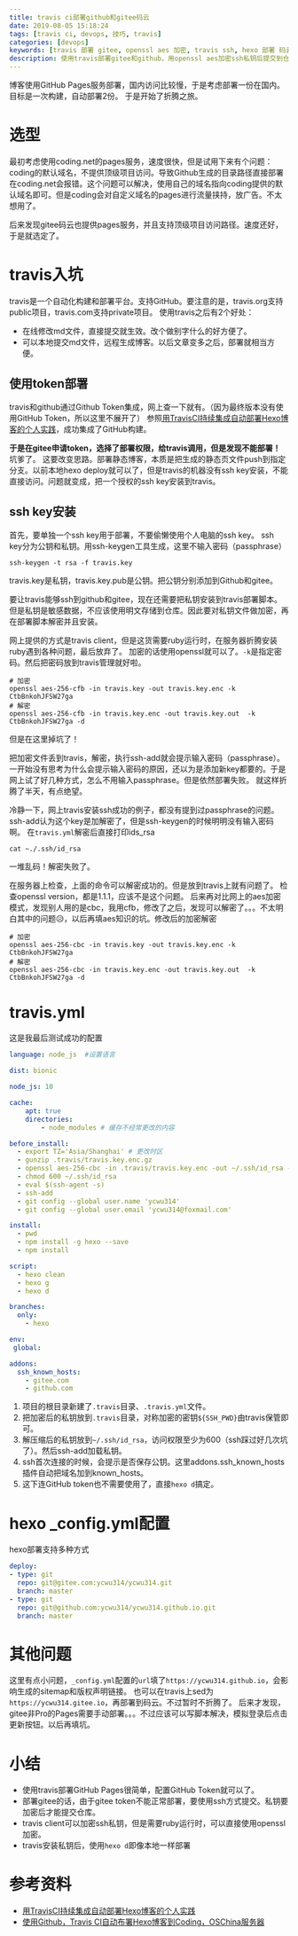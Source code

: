 ```yaml
---
title: travis ci部署github和gitee码云
date: 2019-08-05 15:18:24
tags: [travis ci, devops, 技巧, travis]
categories: [devops]
keywords: [travis 部署 gitee, openssl aes 加密, travis ssh, hexo 部署 码云]
description: 使用travis部署gitee和github，用openssl aes加密ssh私钥后提交到仓库。密码提交到travis保管。travis.yml解密私钥之后用ssh-add加载。hexo deploy增加仓库地址。最后用hexo d部署。
---
```


博客使用GitHub Pages服务部署，国内访问比较慢，于是考虑部署一份在国内。目标是一次构建，自动部署2份。
于是开始了折腾之旅。

# 选型

最初考虑使用coding.net的pages服务，速度很快，但是试用下来有个问题：coding的默认域名，不提供顶级项目访问。导致Github生成的目录路径直接部署在coding.net会报错。这个问题可以解决，使用自己的域名指向coding提供的默认域名即可。但是coding会对自定义域名的pages进行流量挟持，放广告。不太想用了。

后来发现gitee码云也提供pages服务，并且支持顶级项目访问路径。速度还好，于是就选定了。
<!-- more -->
# travis入坑

travis是一个自动化构建和部署平台。支持GitHub。要注意的是，travis.org支持public项目，travis.com支持private项目。
使用travis之后有2个好处：
- 在线修改md文件，直接提交就生效。改个做别字什么的好方便了。
- 可以本地提交md文件，远程生成博客。以后文章变多之后，部署就相当方便。

## 使用token部署

travis和github通过Github Token集成，网上查一下就有。（因为最终版本没有使用GitHub Token，所以这里不展开了）
参照[用TravisCI持续集成自动部署Hexo博客的个人实践](https://mtianyan.gitee.io/post/90a759d5.html)，成功集成了GitHub构建。

**于是在gitee申请token，选择了部署权限，给travis调用，但是发现不能部署！** 坑爹了。
这要改变思路。部署静态博客，本质是把生成的静态页文件push到指定分支。以前本地hexo deploy就可以了，但是travis的机器没有ssh key安装，不能直接访问。问题就变成，把一个授权的ssh key安装到travis。

## ssh key安装

首先，要单独一个ssh key用于部署，不要偷懒使用个人电脑的ssh key。
ssh key分为公钥和私钥。用ssh-keygen工具生成，这里不输入密码（passphrase）
```
ssh-keygen -t rsa -f travis.key
```
travis.key是私钥，travis.key.pub是公钥。把公钥分别添加到Github和gitee。

要让travis能够ssh到github和gitee，现在还需要把私钥安装到travis部署脚本。但是私钥是敏感数据，不应该使用明文存储到仓库。因此要对私钥文件做加密，再在部署脚本解密并且安装。

网上提供的方式是travis client，但是这货需要ruby运行时，在服务器折腾安装ruby遇到各种问题，最后放弃了。
加密的话使用openssl就可以了。`-k`是指定密码。然后把密码放到travis管理就好啦。
```
# 加密
openssl aes-256-cfb -in travis.key -out travis.key.enc -k CtbBnkohJFSW27ga 
# 解密
openssl aes-256-cfb -in travis.key.enc -out travis.key.out  -k CtbBnkohJFSW27ga -d 
```
但是在这里掉坑了！

把加密文件丢到travis，解密，执行ssh-add就会提示输入密码（passphrase）。
一开始没有思考为什么会提示输入密码的原因，还以为是添加新key都要的。于是网上试了好几种方式，怎么不用输入passphrase。但是依然部署失败。
就这样折腾了半天，有点绝望。

冷静一下，网上travis安装ssh成功的例子，都没有提到过passphrase的问题。ssh-add认为这个key是加解密了，但是ssh-keygen的时候明明没有输入密码啊。
在`travis.yml`解密后直接打印ids_rsa
```
cat ~./.ssh/id_rsa
```
一堆乱码！解密失败了。

在服务器上检查，上面的命令可以解密成功的。但是放到travis上就有问题了。
检查openssl version，都是1.1.1，应该不是这个问题。
后来再对比网上的aes加密模式，发现别人用的是cbc，我用cfb，修改了之后，发现可以解密了。。。不太明白其中的问题😥，以后再填aes知识的坑。修改后的加密解密
```
# 加密
openssl aes-256-cbc -in travis.key -out travis.key.enc -k CtbBnkohJFSW27ga 
# 解密
openssl aes-256-cbc -in travis.key.enc -out travis.key.out  -k CtbBnkohJFSW27ga -d 
```

# travis.yml

这是我最后测试成功的配置
```yml
language: node_js  #设置语言

dist: bionic

node_js: 10

cache:
    apt: true
    directories:
        - node_modules # 缓存不经常更改的内容

before_install:
  - export TZ='Asia/Shanghai' # 更改时区
  - gunzip .travis/travis.key.enc.gz
  - openssl aes-256-cbc -in .travis/travis.key.enc -out ~/.ssh/id_rsa -d -k ${SSH_PWD} 
  - chmod 600 ~/.ssh/id_rsa
  - eval $(ssh-agent -s)
  - ssh-add
  - git config --global user.name 'ycwu314'
  - git config --global user.email 'ycwu314@foxmail.com'

install:
  - pwd
  - npm install -g hexo --save
  - npm install

script:
  - hexo clean
  - hexo g
  - hexo d

branches:
  only:
    - hexo  

env:
 global:

addons:
  ssh_known_hosts:
    - gitee.com
    - github.com
```

1. 项目的根目录新建了`.travis`目录、`.travis.yml`文件。
2. 把加密后的私钥放到`.travis`目录，对称加密的密钥`${SSH_PWD}`由travis保管即可。
3. 解压缩后的私钥放到`~/.ssh/id_rsa`，访问权限至少为600（ssh踩过好几次坑了）。然后ssh-add加载私钥。
4. ssh首次连接的时候，会提示是否保存公钥。这里addons.ssh_known_hosts插件自动把域名加到known_hosts。
5. 这下连GitHub token也不需要使用了，直接`hexo d`搞定。

# hexo _config.yml配置

hexo部署支持多种方式
```yml
deploy:
- type: git
  repo: git@gitee.com:ycwu314/ycwu314.git
  branch: master
- type: git
  repo: git@github.com:ycwu314/ycwu314.github.io.git
  branch: master
```

# 其他问题

这里有点小问题，`_config.yml`配置的`url`填了`https://ycwu314.github.io`，会影响生成的sitemap和版权声明链接。
也可以在travis上sed为`https://ycwu314.gitee.io`，再部署到码云。不过暂时不折腾了。
后来才发现，gitee非Pro的Pages需要手动部署。。。不过应该可以写脚本解决，模拟登录后点击更新按钮。以后再填坑。

# 小结

- 使用travis部署GitHub Pages很简单，配置GitHub Token就可以了。
- 部署gitee的话，由于gitee token不能正常部署，要使用ssh方式提交。私钥要加密后才能提交仓库。
- travis client可以加密ssh私钥，但是需要ruby运行时，可以直接使用openssl加密。
- travis安装私钥后，使用`hexo d`即像本地一样部署

# 参考资料

- [用TravisCI持续集成自动部署Hexo博客的个人实践](https://mtianyan.gitee.io/post/90a759d5.html)
- [使用Github，Travis CI自动布署Hexo博客到Coding，OSChina服务器](https://www.xn--7qv19ae78e.cn/2017/08/19/2017-08-19-use-travis-ci-push-hexo-blog/)
